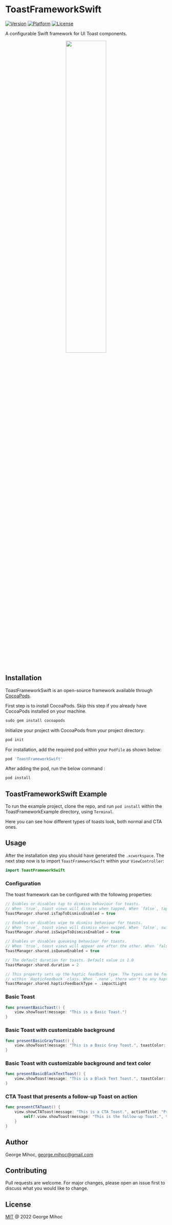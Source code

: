 # ToastFrameworkSwift

[![Version](https://img.shields.io/cocoapods/v/ToastFrameworkSwift)](https://cocoapods.org/pods/ToastFrameworkSwift)
[![Platform](https://img.shields.io/cocoapods/p/ToastFrameworkSwift)](https://cocoapods.org/pods/ToastFrameworkSwift)
[![License](https://img.shields.io/cocoapods/l/ToastFrameworkSwift)](https://cocoapods.org/pods/ToastFrameworkSwift)

A configurable Swift framework for UI Toast components.

<p align="center">
<img src="https://user-images.githubusercontent.com/45356920/169332591-e1eb102e-ee42-40e3-94d4-84cc0a573ca2.gif" width="50%" height="50%"/>
</p>

## Installation

ToastFrameworkSwift is an open-source framework available through [CocoaPods](https://cocoapods.org).

First step is to install CocoaPods. Skip this step if you already have CocoaPods installed on your machine.

```ruby
sudo gem install cocoapods
```

Initialize your project with CocoaPods from your project directory:

```ruby
pod init
```

For installation, add the required pod within your `Podfile` as shown below:

```ruby
pod 'ToastFrameworkSwift'
```

After adding the pod, run the below command :

```ruby
pod install
```

## ToastFrameworkSwift Example

To run the example project, clone the repo, and run `pod install` within the ToastFrameworkExample directory, using `Terminal`. 

Here you can see how different types of toasts look, both normal and CTA ones.

## Usage

After the installation step you should have generated the `.xcworkspace`. The next step now is to import `ToastFrameworkSwift` within your `ViewController`:

```swift
import ToastFrameworkSwift
```

### Configuration

The toast framework can be configured with the following properties:

```swift
// Enables or disables tap to dismiss behaviour for toasts. 
// When `true`, toast views will dismiss when tapped. When `false`, tapping will have no effect.
ToastManager.shared.isTapToDismissEnabled = true
```

```swift
// Enables or disables wipe to dismiss behaviour for toasts. 
// When `true`, toast views will dismiss when swiped. When `false`, swiping will have no effect.
ToastManager.shared.isSwipeToDismissEnabled = true
```

```swift
// Enables or disables queueing behaviour for toasts. 
// When `true`, toast views will appear one after the other. When `false`, toast overlapping might happen
ToastManager.shared.isQueueEnabled = true
```

```swift
// The default duration for toasts. Default value is 1.0
ToastManager.shared.duration = 2
```

```swift
// This property sets up the haptic feedback type. The types can be found 
// within `HapticFeedback` class. When `.none`, there won't be any haptic feedback.
ToastManager.shared.hapticFeedbackType = .impactLight
```

### Basic Toast
```swift
func presentBasicToast() {
    view.showToast(message: "This is a Basic Toast.")
}
```

### Basic Toast with customizable background
```swift
func presentBasicGrayToast() {
    view.showToast(message: "This is a Basic Gray Toast.", toastColor: .gray)
}
```

### Basic Toast with customizable background and text color
```swift
func presentBasicBlackTextToast() {
    view.showToast(message: "This is a Black Text Toast.", toastColor: .gray, textColor: .black)
}
```
### CTA Toast that presents a follow-up Toast on action
```swift
func presentCTAToast() {
    view.showCTAToast(message: "This is a CTA Toast.", actionTitle: "Press here") { [weak self] in
        self?.view.showToast(message: "This is the follow-up Toast.", toastColor: .systemGreen)
    }
}
```

## Author

George Mihoc, george.mihoc@gmail.com

## Contributing
Pull requests are welcome. For major changes, please open an issue first to discuss what you would like to change.


## License
[MIT](https://github.com/georgemihoc/ToastFrameworkSwift/blob/main/LICENSE) @ 2022 George Mihoc
